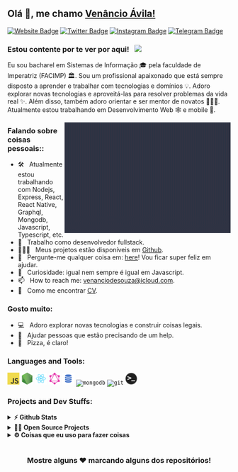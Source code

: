 ## Olá 👋, me chamo [Venâncio Ávila!](https://github.com/venancioavila/)

[![Website Badge](https://img.shields.io/badge/Website-3b5998?style=flat-square&logo=google-chrome&logoColor=white)](https://venancioavila.com.br)
[![Twitter Badge](https://img.shields.io/badge/-Twitter-00acee?style=flat-square&logo=Twitter&logoColor=white)](https://twitter.com/avilasdev)
[![Instagram Badge](https://img.shields.io/badge/-Instagram-e4405f?style=flat-square&logo=Instagram&logoColor=white)](https://instagram.com/avilascode/)
[![Telegram Badge](https://img.shields.io/badge/-Telegram-0088cc?style=flat-square&logo=Telegram&logoColor=white)](https://t.me/venancioavila)

### Estou contente por te ver por aqui! &nbsp; ![](https://visitor-badge.glitch.me/badge?page_id=venancioavila.venancioavila&style=flat-square&color=0088cc)

Eu sou bacharel em Sistemas de Informação 🎓 pela faculdade de Imperatriz (FACIMP) 🏛. Sou um profissional apaixonado que está sempre disposto a aprender e trabalhar com tecnologias e domínios 💡. Adoro explorar novas tecnologias e aproveitá-las para resolver problemas da vida real ✨. Além disso, também adoro orientar e ser mentor de novatos 👨🏻‍💻. Atualmente estou trabalhando em Desenvolvimento Web 🕸️ e mobile 📱.

<img align="right" height="250" width="375" alt="" src="https://raw.githubusercontent.com/venancioavila/venancioavila/master/gifs/coder.gif" />

### Falando sobre coisas pessoais::

- 🛠 &nbsp; Atualmente estou trabalhando com Nodejs, Express, React, React Native, Graphql, Mongodb, Javascript, Typescript, etc.
- 🚀 &nbsp; Trabalho como desenvolvedor fullstack.
- 👨🏻‍💻 &nbsp; Meus projetos estão disponíveis em [Github](https://github.com/venancioavila).
- 💬 &nbsp; Pergunte-me qualquer coisa em: [here](https://github.com/venancioavila/venancioavila/issues/2)! Vou ficar super feliz em ajudar.
- 👾 &nbsp; Curiosidade: igual nem sempre é igual em Javascript.
- 📫 &nbsp; How to reach me: venanciodesouza@icloud.com.
- 📝 &nbsp; Como me encontrar [CV](https://github.com/venancioavila/venancioavila/blob/master/resume.pdf).

### Gosto muito:

- 💻 &nbsp; Adoro explorar novas tecnologias e construir coisas legais.
- 📰 &nbsp; Ajudar pessoas que estão precisando de um help.
- 🍕 &nbsp; Pizza, é claro!

### Languages and Tools:

<code><img height="27" src="https://raw.githubusercontent.com/github/explore/80688e429a7d4ef2fca1e82350fe8e3517d3494d/topics/javascript/javascript.png" alt="javascript"></code>
<code><img height="27" src="https://raw.githubusercontent.com/github/explore/80688e429a7d4ef2fca1e82350fe8e3517d3494d/topics/nodejs/nodejs.png" alt="nodejs"></code>
<code><img height="27" src="https://raw.githubusercontent.com/github/explore/80688e429a7d4ef2fca1e82350fe8e3517d3494d/topics/react/react.png" alt="react"></code>
<code><img height="27" src="https://raw.githubusercontent.com/github/explore/80688e429a7d4ef2fca1e82350fe8e3517d3494d/topics/graphql/graphql.png" alt="graphql"></code>
<code><img height="27" src="https://raw.githubusercontent.com/github/explore/80688e429a7d4ef2fca1e82350fe8e3517d3494d/topics/sql/sql.png" alt="sql"></code>
<code><img height="27" src="https://encrypted-tbn0.gstatic.com/images?q=tbn%3AANd9GcSTTzPAw-55ssm1Im594xYZ9eRQu2JylrkYLg&usqp=CAU" alt="mongodb"></code>
<code><img height="27" src="https://devicons.github.io/devicon/devicon.git/icons/git/git-original.svg" alt="git"></code>
<code><img height="27" src="https://raw.githubusercontent.com/github/explore/80688e429a7d4ef2fca1e82350fe8e3517d3494d/topics/terminal/terminal.png" alt="terminal"></code>

### Projects and Dev Stuffs:

<details>	
  <summary><b>⚡ Github Stats</b></summary>

<img height="180em" src="https://github-readme-stats.vercel.app/api?username=venancioavila&show_icons=true&hide_border=true" />
<img height="180em" src="https://github-readme-stats.vercel.app/api/top-langs/?username=venancioavila&exclude_repo=KNN-Image-Classification&show_icons=true&hide_border=true&layout=compact&langs_count=8"/>
</details>

<details>
  <summary><b>🧑‍🚀 Open Source Projects</b></summary>

  <!-- <br />
  <table>
    <thead align="center">
      <tr border: none;>
        <td><b>💻 Projects</b></td>
        <td><b>🌟 Stars</b></td>
        <td><b>🍴 Forks</b></td>
        <td><b>🐛 Issues</b></td>
        <td><b>🔔 Pull Requests</b></td>
        <td><b>👨‍💻 Language</b></td>
      </tr>
    </thead>
    <tbody>
      <tr>
	      <td><a href="https://github.com/venancioavila/Gitwar"><b>🚀 Gitwar</b></a></td>
        <td><img alt="Stars" src="https://img.shields.io/github/stars/venancioavila/Gitwar?style=flat-square&labelColor=343b41"/></td>
        <td><img alt="Forks" src="https://img.shields.io/github/forks/venancioavila/Gitwar?style=flat-square&labelColor=343b41"/></td>
        <td><img alt="Issues" src="https://img.shields.io/github/issues/venancioavila/Gitwar?style=flat-square"/></td>
        <td><img alt="Pull Requests" src="https://img.shields.io/github/issues-pr/venancioavila/Gitwar?style=flat-square"/></td>
        <td><img alt="Language" src="https://img.shields.io/github/languages/top/venancioavila/Gitwar?style=flat-square"/></td>
      </tr>
      <tr>
	      <td><a href="https://github.com/venancioavila/TradeByte"><b>💸 TradeByte</b></a></td>
        <td><img alt="Stars" src="https://img.shields.io/github/stars/venancioavila/TradeByte?style=flat-square&labelColor=343b41"/></td>
        <td><img alt="Forks" src="https://img.shields.io/github/forks/venancioavila/TradeByte?style=flat-square&labelColor=343b41"/></td>
        <td><img alt="Issues" src="https://img.shields.io/github/issues/venancioavila/TradeByte?style=flat-square"/></td>
        <td><img alt="Pull Requests" src="https://img.shields.io/github/issues-pr/venancioavila/TradeByte?style=flat-square"/></td>
        <td><img alt="Language" src="https://img.shields.io/github/languages/top/venancioavila/TradeByte?label=javascript&style=flat-square"/></td>
      </tr>
      <tr>
	      <td><a href="https://github.com/venancioavila/TheNodeCourse"><b>👨🏻‍💻 TheNodeCourse</b></a></td>
        <td><img alt="Stars" src="https://img.shields.io/github/stars/venancioavila/TheNodeCourse?style=flat-square&labelColor=343b41"/></td>
        <td><img alt="Forks" src="https://img.shields.io/github/forks/venancioavila/TheNodeCourse?style=flat-square&labelColor=343b41"/></td>
        <td><img alt="Issues" src="https://img.shields.io/github/issues/venancioavila/TheNodeCourse?style=flat-square"/></td>
        <td><img alt="Pull Requests" src="https://img.shields.io/github/issues-pr/venancioavila/TheNodeCourse?style=flat-square"/></td>
        <td><img alt="Language" src="https://img.shields.io/github/languages/top/venancioavila/TheNodeCourse?style=flat-square"/></td> 
      </tr>
      <tr>
	      <td><a href="https://github.com/venancioavila/venancioavila"><b>🤓 venancioavila</b></a></td>
        <td><img alt="Stars" src="https://img.shields.io/github/stars/venancioavila/venancioavila?style=flat-square&labelColor=343b41"/></td>
        <td><img alt="Forks" src="https://img.shields.io/github/forks/venancioavila/venancioavila?style=flat-square&labelColor=343b41"/></td>
        <td><img alt="Issues" src="https://img.shields.io/github/issues/venancioavila/venancioavila?style=flat-square"/></td>
        <td><img alt="Pull Requests" src="https://img.shields.io/github/issues-pr/venancioavila/venancioavila?style=flat-square"/></td>
        <td><img alt="Language" src="https://img.shields.io/badge/markdown-100%25-blue?style=flat-square"/></td> 
      </tr>
    </tbody>
  </table>
  <br /> -->
</details>
 
<details>	
  <br />
  <summary><b>⚙️ Coisas que eu uso para fazer coisas</b></summary>
  	<ul>
  	    <li><b>OS:</b> Ubuntu 20.04</li>
	    <li><b>Laptop: </b> Macbook pro (i5)</li>
  	    <li><b>Browser: </b> Firefox Developer Edition</li>
	    <li><b>Editor de código:</b> VSCode - The best editor out there</li>
	</ul>	
</details>

#

<div align="center">

### Mostre alguns ❤️ marcando alguns dos repositórios!

</div>
